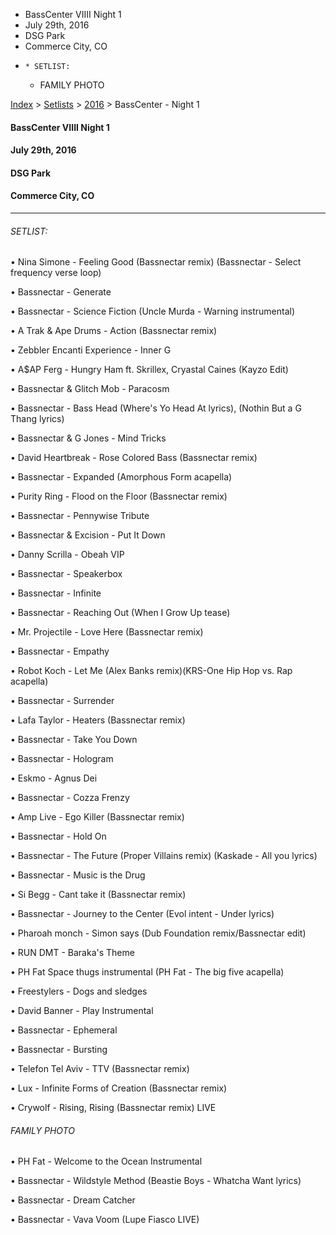   * BassCenter VIIII Night 1
  * July 29th, 2016
  * DSG Park
  * Commerce City, CO
  *     * SETLIST:
    * FAMILY PHOTO

[Index](https://www.reddit.com/r/bassnectar/wiki/index) >
[Setlists](https://www.reddit.com/r/bassnectar/wiki/interactive/setlists) >
[2016](https://www.reddit.com/r/bassnectar/wiki/interactive/setlists/2016) >
BassCenter - Night 1

#### BassCenter VIIII Night 1

#### July 29th, 2016

#### DSG Park

#### Commerce City, CO



* * *

###### SETLIST:

• Nina Simone - Feeling Good (Bassnectar remix) (Bassnectar - Select frequency
verse loop)

• Bassnectar - Generate

• Bassnectar - Science Fiction (Uncle Murda - Warning instrumental)

• A Trak & Ape Drums - Action (Bassnectar remix)

• Zebbler Encanti Experience - Inner G

• A$AP Ferg - Hungry Ham ft. Skrillex, Cryastal Caines (Kayzo Edit)

• Bassnectar & Glitch Mob - Paracosm

• Bassnectar - Bass Head (Where's Yo Head At lyrics), (Nothin But a G Thang
lyrics)

• Bassnectar & G Jones - Mind Tricks

• David Heartbreak - Rose Colored Bass (Bassnectar remix)

• Bassnectar - Expanded (Amorphous Form acapella)

• Purity Ring - Flood on the Floor (Bassnectar remix)

• Bassnectar - Pennywise Tribute

• Bassnectar & Excision - Put It Down

• Danny Scrilla - Obeah VIP

• Bassnectar - Speakerbox

• Bassnectar - Infinite

• Bassnectar - Reaching Out (When I Grow Up tease)

• Mr. Projectile - Love Here (Bassnectar remix)

• Bassnectar - Empathy

• Robot Koch - Let Me (Alex Banks remix)(KRS-One Hip Hop vs. Rap acapella)

• Bassnectar - Surrender

• Lafa Taylor - Heaters (Bassnectar remix)

• Bassnectar - Take You Down

• Bassnectar - Hologram

• Eskmo - Agnus Dei

• Bassnectar - Cozza Frenzy

• Amp Live - Ego Killer (Bassnectar remix)

• Bassnectar - Hold On

• Bassnectar - The Future (Proper Villains remix) (Kaskade - All you lyrics)

• Bassnectar - Music is the Drug

• Si Begg - Cant take it (Bassnectar remix)

• Bassnectar - Journey to the Center (Evol intent - Under lyrics)

• Pharoah monch - Simon says (Dub Foundation remix/Bassnectar edit)

• RUN DMT - Baraka's Theme

• PH Fat Space thugs instrumental (PH Fat - The big five acapella)

• Freestylers - Dogs and sledges

• David Banner - Play Instrumental

• Bassnectar - Ephemeral

• Bassnectar - Bursting

• Telefon Tel Aviv - TTV (Bassnectar remix)

• Lux - Infinite Forms of Creation (Bassnectar remix)

• Crywolf - Rising, Rising (Bassnectar remix) LIVE

###### FAMILY PHOTO

• PH Fat - Welcome to the Ocean Instrumental

• Bassnectar - Wildstyle Method (Beastie Boys - Whatcha Want lyrics)

• Bassnectar - Dream Catcher

• Bassnectar - Vava Voom (Lupe Fiasco LIVE)

